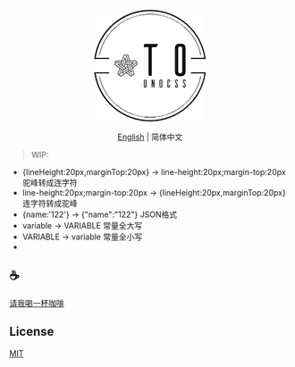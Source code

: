 <p align="center">
<img height="200" src="./assets/kv.png" alt="vscode transfer">
</p>
<p align="center"> <a href="./README.md">English</a> | 简体中文</p>

>WIP: 
- {lineHeight:20px,marginTop:20px} -> line-height:20px;margin-top:20px 驼峰转成连字符
- line-height:20px;margin-top:20px -> {lineHeight:20px,marginTop:20px} 连字符转成驼峰
- {name:'122'} -> {"name":"122"} JSON格式
- variable -> VARIABLE 常量全大写
- VARIABLE -> variable 常量全小写
- 
## :coffee:

[请我喝一杯咖啡](https://github.com/Simon-He95/sponsor)

## License

[MIT](./license)
